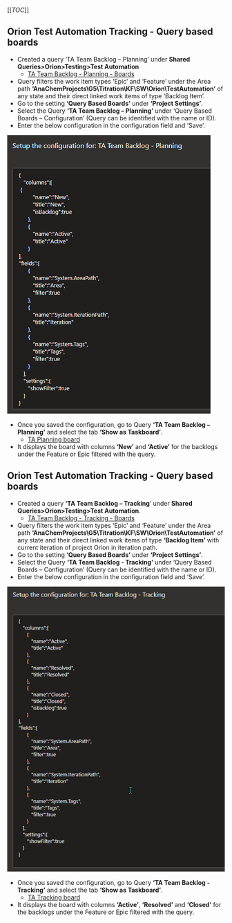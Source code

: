[[_TOC_]]

## Orion Test Automation Tracking - Query based boards
- Created a query ‘TA Team Backlog – Planning’ under **Shared Queries>Orion>Testing>Test Automation**
  - [TA Team Backlog - Planning - Boards](https://dev.azure.com/AnaChem/AnaChemProjects/_queries/query/3d2c3314-f367-4a9e-8a31-80e8e7399cf6/)
- Query filters the work item types ‘Epic’ and ‘Feature’ under the Area path **‘AnaChemProjects\G5\Titration\KF\SW\Orion\TestAutomation’** of any state and their direct linked work items of type ‘Backlog Item’.
- Go to the setting **‘Query Based Boards’** under **‘Project Settings’**.
- Select the Query **‘TA Team Backlog – Planning’** under ‘Query Based Boards – Configuration’ (Query can be identified with the name or ID).
- Enter the below configuration in the configuration field and ‘Save’.

![Setup configuration](.attachments/planning-config.png)

- Once you saved the configuration, go to Query **‘TA Team Backlog – Planning’** and select the tab **‘Show as Taskboard’**.
  - [TA Planning board](https://dev.azure.com/AnaChem/AnaChemProjects/_queries/realdolmen.EdTro-AzureDevOps-Extensions-QueryBasedBoards-Public.EdTro-AzureDevOps-Extensions-QueryBasedBoards.BoardTab/3d2c3314-f367-4a9e-8a31-80e8e7399cf6/)
- It displays the board with columns **‘New’** and **‘Active’** for the backlogs under the Feature or Epic filtered with the query.


## Orion Test Automation Tracking - Query based boards
- Created a query **‘TA Team Backlog – Tracking**’ under **Shared Queries>Orion>Testing>Test Automation**.
  - [TA Team Backlog - Tracking - Boards](https://dev.azure.com/AnaChem/AnaChemProjects/_queries/query/c3953243-ec5f-462a-8608-a5232c38e36c/)
- Query filters the work item types ‘Epic’ and ‘Feature’ under the Area path **‘AnaChemProjects\G5\Titration\KF\SW\Orion\TestAutomation’** of any state and their direct linked work items of type **‘Backlog Item’** with current iteration of project Orion in iteration path.
- Go to the setting **‘Query Based Boards’** under **‘Project Settings’**.
- Select the Query **‘TA Team Backlog - Tracking’** under ‘Query Based Boards – Configuration’ (Query can be identified with the name or ID).
- Enter the below configuration in the configuration field and ‘Save’.

![Setup configuration](.attachments/tracking-config.png)

- Once you saved the configuration, go to Query **‘TA Team Backlog - Tracking’** and select the tab **‘Show as Taskboard’**.
  - [TA Tracking board](https://dev.azure.com/AnaChem/AnaChemProjects/_queries/realdolmen.EdTro-AzureDevOps-Extensions-QueryBasedBoards-Public.EdTro-AzureDevOps-Extensions-QueryBasedBoards.BoardTab/c3953243-ec5f-462a-8608-a5232c38e36c/)
- It displays the board with columns **‘Active’**, **‘Resolved’** and **‘Closed’** for the backlogs under the Feature or Epic filtered with the query.
